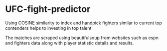 # UFC-fight-predictor
Using COSINE similarity to index and handpick fighters similar to current top contenders helps to investing in top talent


The matches are scraped using beautifulsoup from websites such as espn and fighters data along with player statistic details and results.
